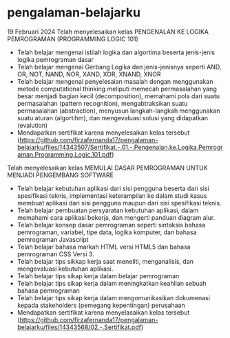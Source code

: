 # pengalaman-belajarku

19 Februari 2024
Telah menyelesaikan kelas PENGENALAN KE LOGIKA PEMROGRAMAN (PROGRAMMING LOGIC 101)
* Telah belajar mengenai istilah logika dan algortima beserta jenis-jenis logika pemrograman dasar
* Telah belajar mengenai Gerbang Logika dan jenis-jenisnya seperti AND, OR, NOT, NAND, NOR, XAND, XOR, XNAND, XNOR
* Telah belajar mengenai penyelesaian masalah dengan menggunakan metode computational thinking meliputi memecah permasalahan yang besar menjadi bagian kecil (decomposition), memahami pola dari suatu permasalahan (pattern recognition), mengabtraksikan suatu permasalahan (abstraction), menyusun langkah-langkah menggunakan suatu aturan (algortihm), dan mengevaluasi solusi yang didapatkan (evalution)
* Mendapatkan sertifikat karena menyelesaikan kelas tersebut (https://github.com/firzafernanda17/pengalaman-belajarku/files/14343507/Sertifikat.-.01.-.Pengenalan.ke.Logika.Pemrograman.Programming.Logic.101.pdf)

Telah menyelesaikan kelas MEMULAI DASAR PEMROGRAMAN UNTUK MENJADI PENGEMBANG SOFTWARE
* Telah belajar kebutuhan aplikasi dari sisi pengguna beserta dari sisi spesifikasi teknis, implementasi keterampilan ke dalam studi kasus membuat aplikasi dari sisi pengguna maupun dari sisi spesifikasi teknis. 
* Telah belajar pembuatan persyaratan kebutuhan aplikasi, dalam memahami cara aplikasi bekerja, dan mengerti panduan diagram alur.
* Telah belajar konsep dasar pemrograman seperti sintaksis bahasa pemrograman, variabel, tipe data, logika komputer, dan bahasa pemrograman Javascript
* Telah belajar bahasa markah HTML versi HTML5 dan bahasa pemrograman CSS Versi 3.
* Telah belajar tips sikkap kerja saat meneliti, menganalisis, dan mengevaluasi kebutuhan aplikasi.
* Telah belajar tips sikap kerja dalam belajar pemrograman
* Telah belajar tips sikap kerja dalam meningkatkan keahlian sebuah bahasa pemrograman
* Telah belajar tips sikap kerja dalam mengomunikasikan dokumenasi kepada stakeholders (pemegang kepentingan) perusahaan
* Mendapatkan sertifikat karena menyelasaikan kelas tersebut (https://github.com/firzafernanda17/pengalaman-belajarku/files/14343568/02.-.Sertifikat.pdf)
